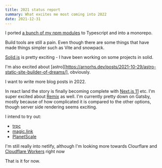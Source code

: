 ```yaml
---
title: 2021 status report
summary: What excites me most coming into 2022
date: 2021-12-31
---
```


I ported [a bunch of my npm modules](https://github.com/arnorhs/arnorhs-packages) to
Typescript and into a monorepo.

Build tools are still a pain. Even though there are some things that have
made things simpler such as Vite and snowpack.

[Solid.js](https://www.solidjs.com/) is pretty exciting - I have been working on some projects in solid.

I'm also excited about [astro][https://arnorhs.dev/posts/2021-10-29/astro-static-site-builder-of-dreams/], obviously.

I want to write more blog posts in 2022.

In react land the story is finally becoming complete with
[Next.js 11](https://nextjs.org) etc. I'm super excited about [Remix](https://remix.run) as
well. I'm currently pretty down on Gatsby, mostly because of how complicated it is compared
to the other options, though server side rendering seems exciting.

I intend to try out:

- [trpc](https://trpc.io/)
- [magic.link](https://magic.link/)
- [PlanetScale](https://planetscale.com/)

I'm still really into netlify, although I'm looking more towards
Clourflare and [Cloudflare Workers](https://workers.cloudflare.com/) right now

That is it for now.
